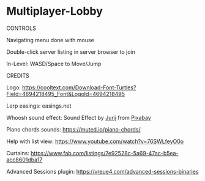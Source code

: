 # Multiplayer-Lobby
 
CONTROLS

Navigating menu done with mouse

Double-click server listing in server browser to join

In-Level: WASD/Space to Move/Jump

CREDITS

Logo: https://cooltext.com/Download-Font-Turtles?Field=4694218495_Font&LogoId=4694218495

Lerp easings: easings.net

Whoosh sound effect: Sound Effect by <a href="https://pixabay.com/users/soundreality-31074404/?utm_source=link-attribution&utm_medium=referral&utm_campaign=music&utm_content=243507">Jurij</a> from <a href="https://pixabay.com/sound-effects//?utm_source=link-attribution&utm_medium=referral&utm_campaign=music&utm_content=243507">Pixabay</a>

Piano chords sounds: https://muted.io/piano-chords/

Help with list view: https://www.youtube.com/watch?v=76SWLfeyO0o

Curtains: https://www.fab.com/listings/7e92528c-5a69-47ac-b5ea-acc8601dba17

Advanced Sessions plugin: https://vreue4.com/advanced-sessions-binaries
